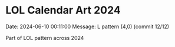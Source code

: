 # LOL Calendar Art 2024

Date: 2024-06-10 00:11:00
Message: L pattern (4,0) (commit 12/12)

Part of LOL pattern across 2024
